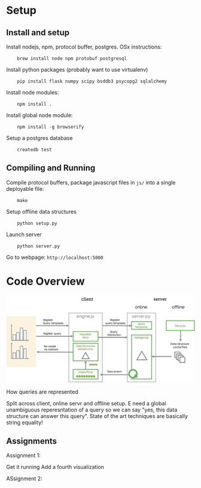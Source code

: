 # Setup

## Install and setup

Install nodejs, npm, protocol buffer, postgres.  OSx instructions:

        brew install node npm protobuf postgresql

Install python packages (probably want to use virtualenv)

        pip install flask numpy scipy bsddb3 psycopg2 sqlalchemy

Install node modules:

        npm install .

Install global node module:

        npm install -g browserify


Setup a postgres database

        createdb test


## Compiling and Running

Compile protocol buffers, package javascript files in `js/` into a single deployable file:

        make

Setup offline data structures
    
        python setup.py 

Launch server

        python server.py


Go to webpage: `http://localhost:5000`


# Code Overview

![arch](./arch.png "Architecture")

How queries are represented

Split across client, online servr and offline setup.  E need a global unambiguous reperesntation of a query so we can say
"yes, this data structure can answer this query".  State of the art techniques are basically string equality!




## Assignments

Assignment 1:

Get it running
Add a fourth visualization

ASsignment 2:


